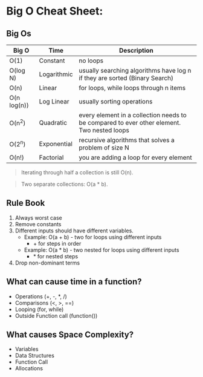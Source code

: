 # Big O Cheat Sheet:

## Big Os

| Big O            | Time        | Description                                                                                |
| ---------------- | ----------- | ------------------------------------------------------------------------------------------ |
| O(1)             | Constant    | no loops                                                                                   |
| O(log N)         | Logarithmic | usually searching algorithms have log n if they are sorted (Binary Search)                 |
| O(n)             | Linear      | for loops, while loops through n items                                                     |
| O(n log(n))      | Log Linear  | usually sorting operations                                                                 |
| O(n<sup>2</sup>) | Quadratic   | every element in a collection needs to be compared to ever other element. Two nested loops |
| O(2<sup>n</sup>) | Exponential | recursive algorithms that solves a problem of size N                                       |
| O(n!)            | Factorial   | you are adding a loop for every element                                                    |

> Iterating through half a collection is still O(n).

> Two separate collections: O(a \* b).

## Rule Book

1. Always worst case
2. Remove constants
3. Different inputs should have different variables.
   - Example: O(a + b) - two for loops using different inputs
     - \+ for steps in order
   - Example: O(a \* b) - two nested for loops using different inputs
     - \* for nested steps
4. Drop non-dominant terms

## What can cause time in a function?

- Operations (+, -, \*, /)
- Comparisons (<, >, ==)
- Looping (for, while)
- Outside Function call (function())

## What causes Space Complexity?

- Variables
- Data Structures
- Function Call
- Allocations
